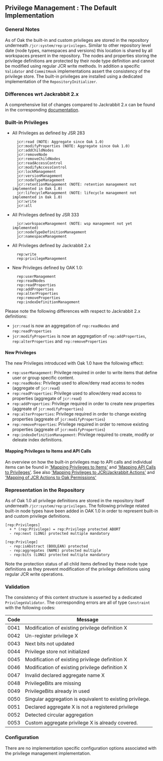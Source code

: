 <!--
   Licensed to the Apache Software Foundation (ASF) under one or more
   contributor license agreements.  See the NOTICE file distributed with
   this work for additional information regarding copyright ownership.
   The ASF licenses this file to You under the Apache License, Version 2.0
   (the "License"); you may not use this file except in compliance with
   the License.  You may obtain a copy of the License at

       http://www.apache.org/licenses/LICENSE-2.0

   Unless required by applicable law or agreed to in writing, software
   distributed under the License is distributed on an "AS IS" BASIS,
   WITHOUT WARRANTIES OR CONDITIONS OF ANY KIND, either express or implied.
   See the License for the specific language governing permissions and
   limitations under the License.
-->

Privilege Management : The Default Implementation
--------------------------------------------------------------------------------

### General Notes

As of Oak the built-in and custom privileges are stored in the repository
underneath `/jcr:system/rep:privileges`. Similar to other repository level date
(node types, namespaces and versions) this location is shared by all workspaces
present in the repository. The nodes and properties storing the privilege
definitions are protected by their node type definition and cannot be modified
using regular JCR write methods. In addition a specific `Validator` and `CommitHook`
implementations assert the consistency of the privilege store. The built-in
privileges are installed using a dedicated implementation of the `RepositoryInitializer`.

### Differences wrt Jackrabbit 2.x

A comprehensive list of changes compared to Jackrabbit 2.x can be found in the
corresponding [documentation](differences.html).

### Built-in Privileges

- All Privileges as defined by JSR 283

        jcr:read (NOTE: Aggregate since Oak 1.0)
        jcr:modifyProperties (NOTE: Aggregate since Oak 1.0)
        jcr:addChildNodes
        jcr:removeNode
        jcr:removeChildNodes
        jcr:readAccessControl
        jcr:modifyAccessControl
        jcr:lockManagement
        jcr:versionManagement
        jcr:nodeTypeManagement
        jcr:retentionManagement (NOTE: retention management not implemented in Oak 1.0)
        jcr:lifecycleManagement (NOTE: lifecycle management not implemented in Oak 1.0)
        jcr:write
        jcr:all

- All Privileges defined by JSR 333

        jcr:workspaceManagement (NOTE: wsp management not yet implemented)
        jcr:nodeTypeDefinitionManagement
        jcr:namespaceManagement

- All Privileges defined by Jackrabbit 2.x

        rep:write
        rep:privilegeManagement

- New Privileges defined by OAK 1.0:

        rep:userManagement
        rep:readNodes
        rep:readProperties
        rep:addProperties
        rep:alterProperties
        rep:removeProperties
        rep:indexDefinitionManagement

Please note the following differences with respect to Jackrabbit 2.x definitions:

- `jcr:read` is now an aggregation of `rep:readNodes` and `rep:readProperties`
- `jcr:modifyProperties` is now an aggregation of `rep:addProperties`, `rep:alterProperties`
  and `rep:removeProperties`

#### New Privileges

The new Privileges introduced with Oak 1.0 have the following effect:

- `rep:userManagement`: Privilege required in order to write items that define user or group
  specific content.
- `rep:readNodes`: Privilege used to allow/deny read access to nodes (aggregate of `jcr:read`)
- `rep:readProperties`: Privilege used to allow/deny read access to properties (aggregate
  of `jcr:read`)
- `rep:addProperties`: Privilege required in order to create new properties (aggreate
  of `jcr:modifyProperties`)
- `rep:alterProperties`: Privilege required in order to change existing properties (aggreate
  of `jcr:modifyProperties`)
- `rep:removeProperties`: Privilege required in order to remove existing properties (aggreate
  of `jcr:modifyProperties`)
- `rep:indexDefinitionManagement`: Privilege required to create, modify or deleate index
  definitions.

#### Mapping Privileges to Items and API Calls

An overview on how the built-in privileges map to API calls and individual items
can be found in ['Mapping Privileges to Items'](mappingtoitems.html)
and ['Mapping API Calls to Privileges'](mappingtoprivileges.html).
See also ['Mapping Privileges to JCR/Jackrabbit Actions'](mappingprivilegestoactions.html)
and ['Mapping of JCR Actions to Oak Permissions'](../permission.html#mapping-of-jcr-actions-to-oak-permissions)

<a name="representation"></a>

### Representation in the Repository

As of Oak 1.0 all privilege definitions are stored in the repository itself
underneath `/jcr:system/rep:privileges`. The following privilege related built-in
node types have been added in OAK 1.0 in order to represent built-in and custom
privilege definitions.

    [rep:Privileges]
      + * (rep:Privilege) = rep:Privilege protected ABORT
      - rep:next (LONG) protected multiple mandatory

    [rep:Privilege]
      - rep:isAbstract (BOOLEAN) protected
      - rep:aggregates (NAME) protected multiple
      - rep:bits (LONG) protected multiple mandatory

Note the protection status of all child items defined by these node type definitions
as they prevent modification of the privilege definitions using regular JCR
write operations.

<a name="validation"></a>

### Validation

The consistency of this content structure is asserted by a dedicated `PrivilegeValidator`.
The corresponding errors are all of type `Constraint` with the following codes:

| Code | Message                                                   |
|------|-----------------------------------------------------------|
| 0041 | Modification of existing privilege definition X           |
| 0042 | Un-register privilege X                                   |
| 0043 | Next bits not updated                                     |
| 0044 | Privilege store not initialized                           |
| 0045 | Modification of existing privilege definition X           |
| 0046 | Modification of existing privilege definition X           |
| 0047 | Invalid declared aggregate name X                         |
| 0048 | PrivilegeBits are missing                                 |
| 0049 | PrivilegeBits already in used                             |
| 0050 | Singular aggregation is equivalent to existing privilege. |
| 0051 | Declared aggregate X is not a registered privilege        |
| 0052 | Detected circular aggregation                             |
| 0053 | Custom aggregate privilege X is already covered.          |

<a name="configuration"></a>

### Configuration

There are no implementation specific configuration options associated with the
privilege management implementation.
